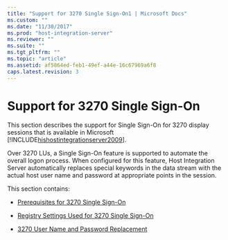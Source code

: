 ```yaml
---
title: "Support for 3270 Single Sign-On1 | Microsoft Docs"
ms.custom: ""
ms.date: "11/30/2017"
ms.prod: "host-integration-server"
ms.reviewer: ""
ms.suite: ""
ms.tgt_pltfrm: ""
ms.topic: "article"
ms.assetid: af5864ed-feb1-49ef-a44e-16c67969a6f8
caps.latest.revision: 3
---
```

# Support for 3270 Single Sign-On
This section describes the support for Single Sign-On for 3270 display sessions that is available in Microsoft [!INCLUDE[hishostintegrationserver2009](../includes/hishostintegrationserver2009-md.md)].  
  
 Over 3270 LUs, a Single Sign-On feature is supported to automate the overall logon process. When configured for this feature, Host Integration Server automatically replaces special keywords in the data stream with the actual host user name and password at appropriate points in the session.  
  
 This section contains:  
  
-   [Prerequisites for 3270 Single Sign-On](../core/prerequisites-for-3270-single-sign-on1.md)  
  
-   [Registry Settings Used for 3270 Single Sign-On](../core/registry-settings-used-for-3270-single-sign-on1.md)  
  
-   [3270 User Name and Password Replacement](../core/3270-user-name-and-password-replacement2.md)